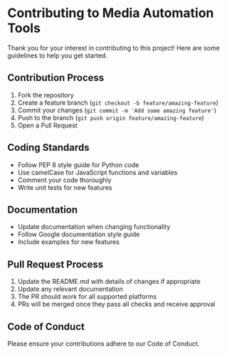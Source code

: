 # Contributing to Media Automation Tools

Thank you for your interest in contributing to this project! Here are some guidelines to help you get started.

## Contribution Process

1. Fork the repository
2. Create a feature branch (`git checkout -b feature/amazing-feature`)
3. Commit your changes (`git commit -m 'Add some amazing feature'`)
4. Push to the branch (`git push origin feature/amazing-feature`)
5. Open a Pull Request

## Coding Standards

- Follow PEP 8 style guide for Python code
- Use camelCase for JavaScript functions and variables
- Comment your code thoroughly
- Write unit tests for new features

## Documentation

- Update documentation when changing functionality
- Follow Google documentation style guide
- Include examples for new features

## Pull Request Process

1. Update the README.md with details of changes if appropriate
2. Update any relevant documentation
3. The PR should work for all supported platforms
4. PRs will be merged once they pass all checks and receive approval

## Code of Conduct

Please ensure your contributions adhere to our Code of Conduct.